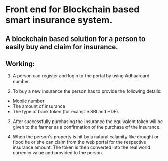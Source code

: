 # Front end for Blockchain based smart insurance system.

## A blockchain based solution for a person to easily buy and claim for insurance.

## Working:
1. A person can register and login to the portal by using Adhaarcard number. 

2. To buy a new insurance the person has to provide the following details: 
* Mobile number
* The amount of insurance
* The type of bank token (for example SBI and HDF). 

3. After successfully purchasing the insurance the equivalent token will be given to the farmer as a confirmation of the purchase of the insurance.

4. When the person's property is hit by a natural calamity like drought or flood he or she can claim from the web portal for the respective insurance amount. The token is then converted into the real world currency value and provided to the person.  
